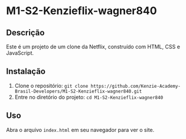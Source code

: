 # M1-S2-Kenzieflix-wagner840

## Descrição

Este é um projeto de um clone da Netflix, construído com HTML, CSS e JavaScript.

## Instalação

1. Clone o repositório: `git clone https://github.com/Kenzie-Academy-Brasil-Developers/M1-S2-Kenzieflix-wagner840.git`
2. Entre no diretório do projeto: `cd M1-S2-Kenzieflix-wagner840`

## Uso

Abra o arquivo `index.html` em seu navegador para ver o site.
